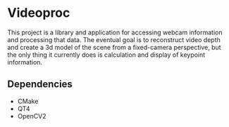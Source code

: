 Videoproc
=========
This project is a library and application for accessing webcam information and
processing that data. The eventual goal is to reconstruct video depth and create
a 3d model of the scene from a fixed-camera perspective, but the only thing it
currently does is calculation and display of keypoint information.

Dependencies
------------
+ CMake
+ QT4
+ OpenCV2
